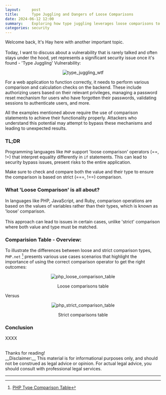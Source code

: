 ```yaml
---
layout:     post
title:      Type Juggling and Dangers of Loose Comparisons
date: 2024-06-12 12:00
summary:    Exploring how type juggling leverages loose comparisons to breach web application security.
categories: security
---
```


Welcome back, It's Hay here with another important topic.
<br /><br />
Today, I want to discuss about a vulnerability that is rarely talked and often stays under the hood, yet represents a significant security issue once it's found - 'Type Juggling' Vulnerability:

<p align="center">
  <img src="{{ site.url }}/images/type_juggling_wtf.jpg" alt="type_juggling_wtf" />
</p>

For a web application to function correctly, it needs to perform various comparison and calculation checks on the backend. These include authorizing users based on their relevant privileges, managing a password reset mechanism for users who have forgotten their passwords, validating sessions to authenticate users, and more.

All the examples mentioned above require the use of comparison statements to achieve their functionality properly. Attackers who understand this potential may attempt to bypass these mechanisms and leading to unexpected results.

### TL;DR

Programming languages like `PHP` support 'loose comparison' operators (==, !=) that interpret equality differently in `if` statements. This can lead to security bypass issues, present risks to the entire application.

Make sure to check and compare both the value and their type to ensure the comparison is based on strict (===, !==) comparison.

### What 'Loose Comparison' is all about?
In languages like PHP, JavaScript, and Ruby, comparison operations are based on the values of variables rather than their types, which is known as 'loose' comparison.
<br /><br />
This approach can lead to issues in certain cases, unlike 'strict' comparison where both value and type must be matched.

### Comparision Table - Overview:
To illustrate the differences between loose and strict comparison types, `PHP.net` [^2] presents various use cases scenarios that highlight the importance of using the correct comparison operator to get the right outcomes:

<p align="center">
  <img src="{{ site.url }}/images/loose_compare_table.png" alt="php_loose_comparison_table" />
</p>
<p align="center">Loose comparisons table</p>

Versus

<p align="center">
  <img src="{{ site.url }}/images/strict_compare_table.png" alt="php_strict_comparison_table" />
</p>
<p align="center">Strict comparisons table</p>


### Conclusion

XXXX

<br />
Thanks for reading!

<br />
__Disclaimer:__ This material is for informational purposes only, and should not be construed as legal advice or opinion. For actual legal advice, you should consult with professional legal services.

---

[^1]: [PHP Official Type Juggling Documentation](https://www.php.net/manual/en/language.types.type-juggling.php)
[^2]: [PHP Type Comparison Table](https://www.php.net/manual/en/types.comparisons.php)